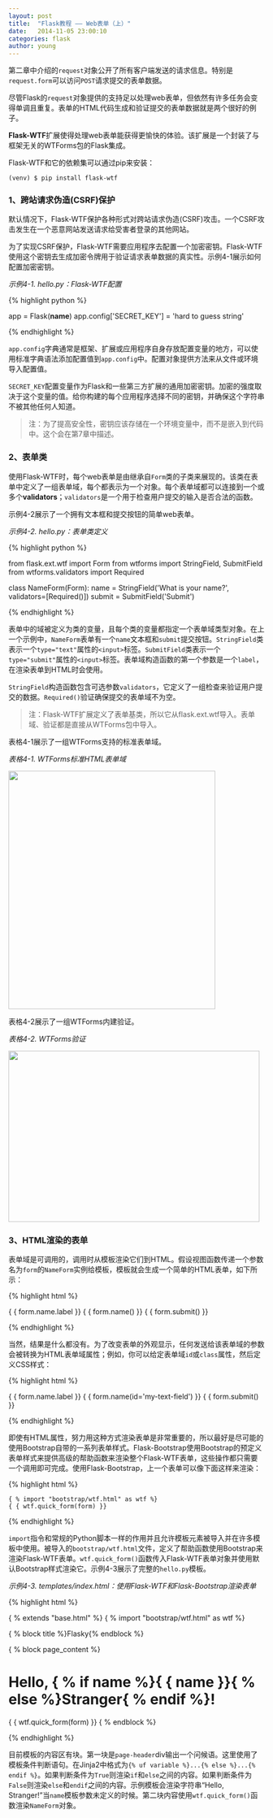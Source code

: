 ```yaml
---
layout: post
title:  "Flask教程 —— Web表单（上）"
date:   2014-11-05 23:00:10
categories: flask
author: young
---
```


第二章中介绍的`request`对象公开了所有客户端发送的请求信息。特别是`request.form`可以访问`POST`请求提交的表单数据。

尽管Flask的`request`对象提供的支持足以处理web表单，但依然有许多任务会变得单调且重复。表单的HTML代码生成和验证提交的表单数据就是两个很好的例子。

**Flask-WTF**扩展使得处理web表单能获得更愉快的体验。该扩展是一个封装了与框架无关的WTForms包的Flask集成。

Flask-WTF和它的依赖集可以通过pip来安装：

    (venv) $ pip install flask-wtf

### 1、跨站请求伪造(CSRF)保护

默认情况下，Flask-WTF保护各种形式对跨站请求伪造(CSRF)攻击。一个CSRF攻击发生在一个恶意网站发送请求给受害者登录的其他网站。

为了实现CSRF保护，Flask-WTF需要应用程序去配置一个加密密钥。Flask-WTF使用这个密钥去生成加密令牌用于验证请求表单数据的真实性。示例4-1展示如何配置加密密钥。

_示例4-1. hello.py：Flask-WTF配置_

{% highlight python %}

app = Flask(__name__)
app.config['SECRET_KEY'] = 'hard to guess string'

{% endhighlight %}

`app.config`字典通常是框架、扩展或应用程序自身存放配置变量的地方，可以使用标准字典语法添加配置值到`app.config`中。配置对象提供方法来从文件或环境导入配置值。

`SECRET_KEY`配置变量作为Flask和一些第三方扩展的通用加密密钥。加密的强度取决于这个变量的值。给你构建的每个应用程序选择不同的密钥，并确保这个字符串不被其他任何人知道。

>注：为了提高安全性，密钥应该存储在一个环境变量中，而不是嵌入到代码中。这个会在第7章中描述。

### 2、表单类

使用Flask-WTF时，每个web表单是由继承自`Form`类的子类来展现的。该类在表单中定义了一组表单域，每个都表示为一个对象。每个表单域都可以连接到一个或多个**validators**；`validators`是一个用于检查用户提交的输入是否合法的函数。

示例4-2展示了一个拥有文本框和提交按钮的简单web表单。

_示例4-2. hello.py：表单类定义_

{% highlight python %}

from flask.ext.wtf import Form
from wtforms import StringField, SubmitField 
from wtforms.validators import Required

class NameForm(Form):
    name = StringField('What is your name?', validators=[Required()]) 
    submit = SubmitField('Submit')

{% endhighlight %}

表单中的域被定义为类的变量，且每个类的变量都指定一个表单域类型对象。在上一个示例中，`NameForm`表单有一个`name`文本框和`submit`提交按钮。`StringField`类表示一个`type="text"`属性的`<input>`标签。`SubmitField`类表示一个`type="submit"`属性的`<input>`标签。表单域构造函数的第一个参数是一个`label`，在渲染表单到HTML时会使用。

`StringField`构造函数包含可选参数`validators`，它定义了一组检查来验证用户提交的数据。`Required()`验证确保提交的表单域不为空。

>注：Flask-WTF扩展定义了表单基类，所以它从flask.ext.wtf导入。表单域、验证都是直接从WTForms包中导入。

表格4-1展示了一组WTForms支持的标准表单域。

_表格4-1. WTForms标准HTML表单域_

<img style="width:407px; height:469px;" src="http://young-py.github.io/imgs/flask4-01.png">

表格4-2展示了一组WTForms内建验证。

_表格4-2. WTForms验证_

<img style="width:494px; height:337px;" src="http://young-py.github.io/imgs/flask4-02.png">

### 3、HTML渲染的表单

表单域是可调用的，调用时从模板渲染它们到HTML。假设视图函数传递一个参数名为`form`的`NameForm`实例给模板，模板就会生成一个简单的HTML表单，如下所示：
    
{% highlight html %}

<form method="POST">
    { { form.name.label }} { { form.name() }} 
    { { form.submit() }}
</form>

{% endhighlight %}

当然，结果是什么都没有。为了改变表单的外观显示，任何发送给该表单域的参数会被转换为HTML表单域属性；例如，你可以给定表单域`id`或`class`属性，然后定义CSS样式：

{% highlight html %}

<form method="POST">
    { { form.name.label }} { { form.name(id='my-text-field') }} 
    { { form.submit() }}
</form>

{% endhighlight %}

即使有HTML属性，努力用这种方式渲染表单是非常重要的，所以最好是尽可能的使用Bootstrap自带的一系列表单样式。Flask-Bootstrap使用Bootstrap的预定义表单样式来提供高级的帮助函数来渲染整个Flask-WTF表单，这些操作都只需要一个调用即可完成。使用Flask-Bootstrap，上一个表单可以像下面这样来渲染：

{% highlight html %}

    { % import "bootstrap/wtf.html" as wtf %}
    { { wtf.quick_form(form) }}

{% endhighlight %}

`import`指令和常规的Python脚本一样的作用并且允许模板元素被导入并在许多模板中使用。被导入的`bootstrap/wtf.html`文件，定义了帮助函数使用Bootstrap来渲染Flask-WTF表单。`wtf.quick_form()`函数传入Flask-WTF表单对象并使用默认Bootstrap样式渲染它。示例4-3展示了完整的`hello.py`模板。

_示例4-3. templates/index.html：使用Flask-WTF和Flask-Bootstrap渲染表单_

{% highlight html %}

{ % extends "base.html" %}
{ % import "bootstrap/wtf.html" as wtf %}

{ % block title %}Flasky{% endblock %}

{ % block page_content %}
<div class="page-header">
    <h1>Hello, { % if name %}{ { name }}{ % else %}Stranger{ % endif %}!</h1>
</div>
{ { wtf.quick_form(form) }}
{ % endblock %}

{% endhighlight %}

目前模板的内容区有块。第一块是`page-header`div输出一个问候语。这里使用了模板条件判断语句。在Jinja2中格式为`{% uf variable %}...{% else %}...{% endif %}`。如果判断条件为`True`则渲染`if`和`else`之间的内容。如果判断条件为`False`则渲染`else`和`endif`之间的内容。示例模板会渲染字符串“Hello, Stranger!”当`name`模板参数未定义的时候。第二块内容使用`wtf.quick_form()`函数渲染`NameForm`对象。



























